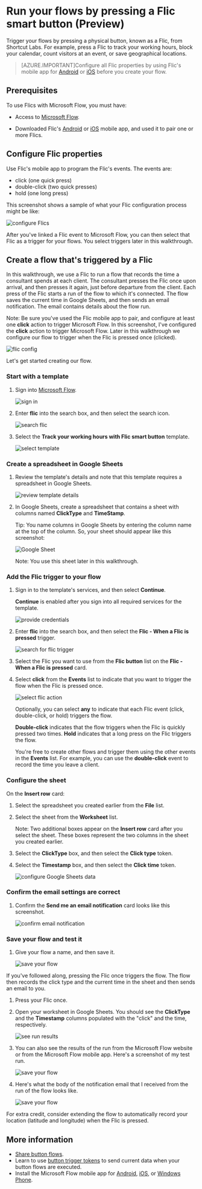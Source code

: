 <properties
    pageTitle="Start flows with Flic buttons | Microsoft Flow"
    description="Easily start button flows with physical buttons from Flic by Shortcut Labs."
    services=""
    suite="flow"
    documentationCenter="na"
    authors="msftman"
    manager="anneta"
    editor=""
    tags=""/>

<tags
   ms.service="flow"
   ms.devlang="na"
   ms.topic="article"
   ms.tgt_pltfrm="na"
   ms.workload="na"
   ms.date="05/19/2017"
   ms.author="deonhe"/>

# Run your flows by pressing a Flic smart button (Preview)

Trigger your flows by pressing a physical button, known as a Flic, from Shortcut Labs. For example, press a Flic to track your working hours, block your calendar, count visitors at an event, or save geographical locations.

>[AZURE.IMPORTANT]Configure all Flic properties by using Flic's mobile app for [Android](https://play.google.com/store/apps/details?id=io.flic.app) or [iOS](https://itunes.apple.com/us/app/flic-app/id977593793?ls=1&mt=8) before you create your flow.

## Prerequisites

To use Flics with Microsoft Flow, you must have:

- Access to [Microsoft Flow](https://flow.microsoft.com).

- Downloaded Flic's [Android](https://play.google.com/store/apps/details?id=io.flic.app) or [iOS](https://itunes.apple.com/us/app/flic-app/id977593793?ls=1&mt=8) mobile app, and used it to pair one or more Flics.

## Configure Flic properties

Use Flic's mobile app to program the Flic's events. The events are:

- click (one quick press)
- double-click (two quick presses)
- hold (one long press)

This screenshot shows a sample of what your Flic configuration process might be like:

![configure Flics](./media/flic-button-flows/configure-flic-actions.png)

After you've linked a Flic event to Microsoft Flow, you can then select that Flic as a trigger for your flows. You select triggers later in this walkthrough.

## Create a flow that's triggered by a Flic

In this walkthrough, we use a Flic to run a flow that records the time a consultant spends at each client. The consultant presses the Flic once upon arrival, and then presses it again, just before departure from the client. Each press of the Flic starts a run of the flow to which it's connected. The flow saves the current time in Google Sheets, and then sends an email notification. The email contains details about the flow run.

Note: Be sure you've used the Flic mobile app to pair, and configure at least one **click** action to trigger Microsoft Flow. In this screenshot, I've configured the **click** action to trigger Microsoft Flow. Later in this walkthrough we configure our flow to trigger when the Flic is pressed once (clicked).

   ![flic config](./media/flic-button-flows/flic-configured-for-flow.png)

Let's get started creating our flow.

### Start with a template

1. Sign into [Microsoft Flow](https://flow.microsoft.com).

     ![sign in](./media/flic-button-flows/sign-into-flow.png)

1. Enter **flic** into the search box, and then select the search icon.

     ![search flic](./media/flic-button-flows/search-flic.png)

1. Select the **Track your working hours with Flic smart button** template.

     ![select template](./media/flic-button-flows/flic-templates.png)

### Create a spreadsheet in Google Sheets

1. Review the template's details and note that this template requires a spreadsheet in Google Sheets.

   ![review template details](./media/flic-button-flows/flic-template-details.png)

1. In Google Sheets, create a spreadsheet that contains a sheet with columns named **ClickType** and **TimeStamp**.

      Tip: You name columns in Google Sheets by entering the column name at the top of the column. So, your sheet should appear like this screenshot:

   ![Google Sheet](./media/flic-button-flows/flic-google-sheet.png)

   Note: You use this sheet later in this walkthrough.

### Add the Flic trigger to your flow

1. Sign in to the template's services, and then select **Continue**.

     **Continue** is enabled after you sign into all required services for the template.

     ![provide credentials](./media/flic-button-flows/flic-template-services-sign-in.png)

1. Enter **flic** into the search box, and then select the **Flic - When a Flic is pressed** trigger.

     ![search for flic trigger](./media/flic-button-flows/flic-search-trigger.png)

1. Select the Flic you want to use from the **Flic button** list on the **Flic - When a Flic is pressed** card.

1. Select **click** from the **Events** list to indicate that you want to trigger the flow when the Flic is pressed once.

     ![select flic action](./media/flic-button-flows/select-flic.png)

   Optionally, you can select **any** to indicate that each Flic event (click, double-click, or hold) triggers the flow.

   **Double-click** indicates that the flow triggers when the Flic is quickly pressed two times. **Hold** indicates that a long press on the Flic triggers the flow.

   You're free to create other flows and trigger them using the other events in the **Events** list. For example, you can use the **double-click** event to record the time you leave a client.

### Configure the sheet

   On the **Insert row** card:

1. Select the spreadsheet you created earlier from the **File** list.

1. Select the sheet from the **Worksheet** list.

   Note: Two additional boxes appear on the **Insert row** card after you select the sheet. These boxes represent the two columns in the sheet you created earlier.

1. Select the **ClickType** box, and then select the **Click type** token.

1. Select the **Timestamp** box, and then select the **Click time** token.

     ![configure Google Sheets data](./media/flic-button-flows/flick-insert-row-card.png)

### Confirm the email settings are correct

1. Confirm the **Send me an email notification** card looks like this screenshot.

     ![confirm email notification](./media/flic-button-flows/email-settings.png)

### Save your flow and test it

1. Give your flow a name, and then save it.

     ![save your flow](./media/flic-button-flows/save.png)

If you've followed along, pressing the Flic once triggers the flow. The flow then records the click type and the current time in the sheet and then sends an email to you.

1. Press your Flic once.

1. Open your worksheet in Google Sheets. You should see the **ClickType** and the **Timestamp** columns populated with the "click" and the time, respectively.

     ![see run results](./media/flic-button-flows/flic-google-sheet-after-run.png)

1. You can also see the results of the run from the Microsoft Flow website or from the Microsoft Flow mobile app. Here's a screenshot of my test run.

     ![save your flow](./media/flic-button-flows/flic-test-run-results-portal.png)

1. Here's what the body of the notification email that I received from the run of the flow looks like.

     ![save your flow](./media/flic-button-flows/flic-email-body.png)

For extra credit, consider extending the flow to automatically record your location (latitude and longitude) when the Flic is pressed.

## More information

- [Share button flows](./share-buttons.md).
- Learn to use [button trigger tokens](./introduction-to-button-trigger-tokens.md) to send current data when your button flows are executed.
- Install the Microsoft Flow mobile app for [Android](https://aka.ms/flowmobiledocsandroid), [iOS](https://aka.ms/flowmobiledocsios), or [Windows Phone](https://aka.ms/flowmobilewindows).
